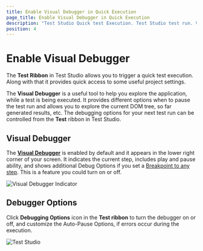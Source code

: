 ```yaml
---
title: Enable Visual Debugger in Quick Execution
page_title: Enable Visual Debugger in Quick Execution
description: "Test Studio Quick test Execution. Test Studio test run. Visual debugger options in Test Studio for quick run. Debug the test during its execution."
position: 4
---
```

# Enable Visual Debugger

The **Test Ribbon** in Test Studio allows you to trigger a quick test execution. Along with that it provides quick access to some useful project settings.

The __Visual Debugger__ is a useful tool to help you explore the application, while a test is being executed. It provides different options when to pause the test run and allows you to explore the current DOM tree, so far generated results, etc. The debugging options for your next test run can be controlled from the **Test** ribbon in Test Studio.

## Visual Debugger

The <a href="/troubleshooting-guide/troubleshooting-tools-tg/using-the-visual-debugger" target="_blank">__Visual Debugger__</a> is enabled by default and it appears in the lower right corner of your screen. It indicates the current step, includes play and pause ability, and shows additional Debug Options if you set a <a href="/features/test-maintenance/steps-pane" target="_blank">Breakpoint to any step</a>. This is a feature you could turn on or off.

![Visual Debugger Indicator][1]

## Debugger Options

Click **Debugging Options** icon in the __Test ribbon__ to turn the debugger on or off, and customize the Auto-Pause Options, if errors occur during the execution.

![Test Studio][2]

[1]: /img/automated-tests/test-execution/quick-run-visual-debugger/fig1.png
[2]: /img/automated-tests/test-execution/quick-run-visual-debugger/fig2.png
